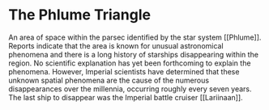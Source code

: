 # The Phlume Triangle

An area of space within the parsec identified by the star system [[Phlume]]. Reports indicate that the area is known for unusual astronomical phenomena and there is a long history of starships disappearing within the region. No scientific explanation has yet been forthcoming to explain the phenomena. However, Imperial scientists have determined that these unknown spatial phenomena are the cause of the numerous disappearances over the millennia, occurring roughly every seven years. The last ship to disappear was the Imperial battle cruiser [[Lariinaan]]. 
